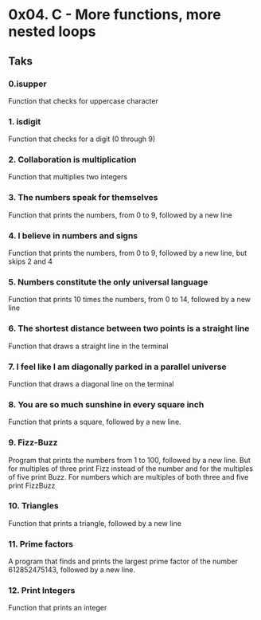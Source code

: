 
# 0x04. C - More functions, more nested loops

## Taks
### 0.isupper
Function that checks for uppercase character
### 1. isdigit
Function that checks for a digit (0 through 9)
### 2. Collaboration is multiplication
Function that multiplies two integers
### 3. The numbers speak for themselves
Function that prints the numbers, from 0 to 9, followed by a new line
### 4. I believe in numbers and signs
Function that prints the numbers, from 0 to 9, followed by a new line, but skips 2 and 4
### 5. Numbers constitute the only universal language
Function that prints 10 times the numbers, from 0 to 14, followed by a new line
### 6. The shortest distance between two points is a straight line
Function that draws a straight line in the terminal
### 7. I feel like I am diagonally parked in a parallel universe
Function that draws a diagonal line on the terminal
### 8. You are so much sunshine in every square inch
Function that prints a square, followed by a new line.
### 9. Fizz-Buzz
Program that prints the numbers from 1 to 100, followed by a new line. But for multiples of three print Fizz instead of the number and for the multiples of five print Buzz. For numbers which are multiples of both three and five print FizzBuzz
### 10. Triangles
Function that prints a triangle, followed by a new line
### 11. Prime factors
A program that finds and prints the largest prime factor of the number 612852475143, followed by a new line.
### 12. Print Integers
Function that prints an integer
